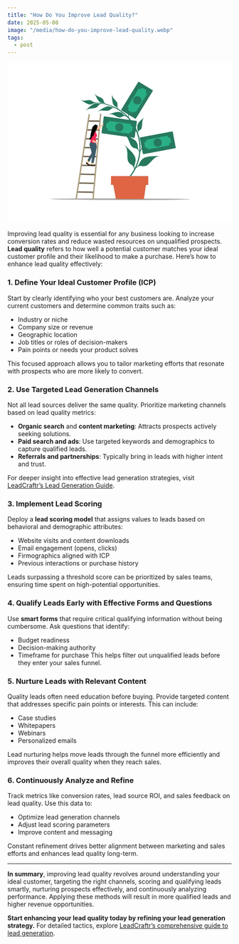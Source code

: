 ```yaml
---
title: "How Do You Improve Lead Quality?"
date: 2025-05-08
image: "/media/how-do-you-improve-lead-quality.webp"
tags:
  - post
---
```


![How Do You Improve Lead Quality?](/media/how-do-you-improve-lead-quality.webp)

Improving lead quality is essential for any business looking to increase conversion rates and reduce wasted resources on unqualified prospects. **Lead quality** refers to how well a potential customer matches your ideal customer profile and their likelihood to make a purchase. Here’s how to enhance lead quality effectively:

### 1. Define Your Ideal Customer Profile (ICP)
Start by clearly identifying who your best customers are. Analyze your current customers and determine common traits such as:
- Industry or niche
- Company size or revenue
- Geographic location
- Job titles or roles of decision-makers
- Pain points or needs your product solves

This focused approach allows you to tailor marketing efforts that resonate with prospects who are more likely to convert.

### 2. Use Targeted Lead Generation Channels
Not all lead sources deliver the same quality. Prioritize marketing channels based on lead quality metrics:
- **Organic search** and **content marketing**: Attracts prospects actively seeking solutions.
- **Paid search and ads**: Use targeted keywords and demographics to capture qualified leads.
- **Referrals and partnerships**: Typically bring in leads with higher intent and trust.

For deeper insight into effective lead generation strategies, visit [LeadCraftr’s Lead Generation Guide](https://leadcraftr.com/posts/lead-generation/).

### 3. Implement Lead Scoring
Deploy a **lead scoring model** that assigns values to leads based on behavioral and demographic attributes:
- Website visits and content downloads
- Email engagement (opens, clicks)
- Firmographics aligned with ICP
- Previous interactions or purchase history

Leads surpassing a threshold score can be prioritized by sales teams, ensuring time spent on high-potential opportunities.

### 4. Qualify Leads Early with Effective Forms and Questions
Use **smart forms** that require critical qualifying information without being cumbersome. Ask questions that identify:
- Budget readiness
- Decision-making authority
- Timeframe for purchase
This helps filter out unqualified leads before they enter your sales funnel.

### 5. Nurture Leads with Relevant Content
Quality leads often need education before buying. Provide targeted content that addresses specific pain points or interests. This can include:
- Case studies
- Whitepapers
- Webinars
- Personalized emails

Lead nurturing helps move leads through the funnel more efficiently and improves their overall quality when they reach sales.

### 6. Continuously Analyze and Refine
Track metrics like conversion rates, lead source ROI, and sales feedback on lead quality. Use this data to:
- Optimize lead generation channels
- Adjust lead scoring parameters
- Improve content and messaging

Constant refinement drives better alignment between marketing and sales efforts and enhances lead quality long-term.

---

**In summary**, improving lead quality revolves around understanding your ideal customer, targeting the right channels, scoring and qualifying leads smartly, nurturing prospects effectively, and continuously analyzing performance. Applying these methods will result in more qualified leads and higher revenue opportunities.

**Start enhancing your lead quality today by refining your lead generation strategy.** For detailed tactics, explore [LeadCraftr’s comprehensive guide to lead generation](https://leadcraftr.com/posts/lead-generation/).
